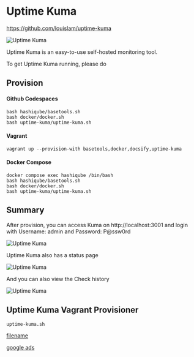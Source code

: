 # Uptime Kuma

https://github.com/louislam/uptime-kuma

![Uptime Kuma](images/uptime-kuma-logo.png?raw=true "Uptime Kuma")

Uptime Kuma is an easy-to-use self-hosted monitoring tool.

To get Uptime Kuma running, please do

## Provision

<!-- tabs:start -->
#### **Github Codespaces**

```
bash hashiqube/basetools.sh
bash docker/docker.sh
bash uptime-kuma/uptime-kuma.sh
```

#### **Vagrant**

```
vagrant up --provision-with basetools,docker,docsify,uptime-kuma
```

#### **Docker Compose**

```
docker compose exec hashiqube /bin/bash
bash hashiqube/basetools.sh
bash docker/docker.sh
bash uptime-kuma/uptime-kuma.sh
```
<!-- tabs:end -->

## Summary

After provision, you can access Kuma on http://localhost:3001 and login with Username: admin and Password: P@ssw0rd

![Uptime Kuma](images/uptime-kuma-dashboard.png?raw=true "Uptime Kuma")

Uptime Kuma also has a status page

![Uptime Kuma](images/uptime-kuma-status-page.png?raw=true "Uptime Kuma")

And you can also view the Check history

![Uptime Kuma](images/uptime-kuma-check-page.png?raw=true "Uptime Kuma")

## Uptime Kuma Vagrant Provisioner

`uptime-kuma.sh`

[filename](uptime-kuma.sh ':include :type=code')

[google ads](../googleads.html ':include :type=iframe width=100% height=300px')
